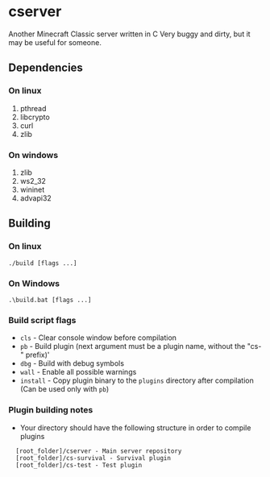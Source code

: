 # cserver
Another Minecraft Classic server written in C
Very buggy and dirty, but it may be useful for someone.

## Dependencies

### On linux
1. pthread
2. libcrypto
3. curl
4. zlib

### On windows
1. zlib
2. ws2_32
3. wininet
4. advapi32

## Building

### On linux
``./build [flags ...]``

### On Windows
``.\build.bat [flags ...]``

### Build script flags
* ``cls`` - Clear console window before compilation
* ``pb`` - Build plugin (next argument must be a plugin name, without the "cs-" prefix)'
* ``dbg`` - Build with debug symbols
* ``wall`` - Enable all possible warnings
* ``install`` - Copy plugin binary to the ``plugins`` directory after compilation (Can be used only with ``pb``)

### Plugin building notes
* Your directory should have the following structure in order to compile plugins

```
  [root_folder]/cserver - Main server repository
  [root_folder]/cs-survival - Survival plugin
  [root_folder]/cs-test - Test plugin
```
